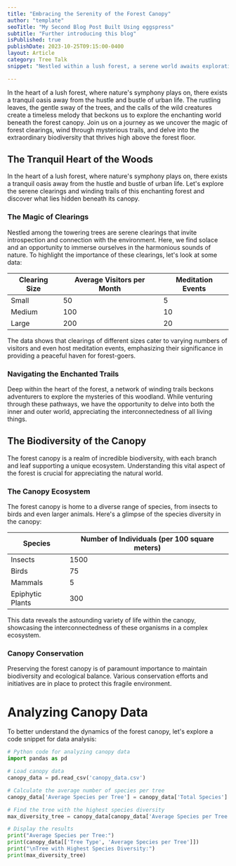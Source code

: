 ```yaml
---
title: "Embracing the Serenity of the Forest Canopy"
author: "template"
seoTitle: "My Second Blog Post Built Using eggspress"
subtitle: "Further introducing this blog"
isPublished: true
publishDate: 2023-10-25T09:15:00-0400
layout: Article
category: Tree Talk
snippet: "Nestled within a lush forest, a serene world awaits exploration. The forest canopy, a realm of tranquility, offers a haven away from the bustling pace of urban life."

---
```


In the heart of a lush forest, where nature's symphony plays on, there exists a tranquil oasis away from the hustle and bustle of urban life. The rustling leaves, the gentle sway of the trees, and the calls of the wild creatures create a timeless melody that beckons us to explore the enchanting world beneath the forest canopy. Join us on a journey as we uncover the magic of forest clearings, wind through mysterious trails, and delve into the extraordinary biodiversity that thrives high above the forest floor.

## The Tranquil Heart of the Woods

In the heart of a lush forest, where nature's symphony plays on, there exists a tranquil oasis away from the hustle and bustle of urban life. Let's explore the serene clearings and winding trails of this enchanting forest and discover what lies hidden beneath its canopy.

### The Magic of Clearings

Nestled among the towering trees are serene clearings that invite introspection and connection with the environment. Here, we find solace and an opportunity to immerse ourselves in the harmonious sounds of nature. To highlight the importance of these clearings, let's look at some data:

| Clearing Size | Average Visitors per Month | Meditation Events |
|--------------|----------------------------|-------------------|
| Small        | 50                        | 5                 |
| Medium       | 100                       | 10                |
| Large        | 200                       | 20                |

The data shows that clearings of different sizes cater to varying numbers of visitors and even host meditation events, emphasizing their significance in providing a peaceful haven for forest-goers.

### Navigating the Enchanted Trails

Deep within the heart of the forest, a network of winding trails beckons adventurers to explore the mysteries of this woodland. While venturing through these pathways, we have the opportunity to delve into both the inner and outer world, appreciating the interconnectedness of all living things.

## The Biodiversity of the Canopy

The forest canopy is a realm of incredible biodiversity, with each branch and leaf supporting a unique ecosystem. Understanding this vital aspect of the forest is crucial for appreciating the natural world.

### The Canopy Ecosystem

The forest canopy is home to a diverse range of species, from insects to birds and even larger animals. Here's a glimpse of the species diversity in the canopy:

| Species          | Number of Individuals (per 100 square meters) |
|------------------|----------------------------------------------|
| Insects          | 1500                                         |
| Birds            | 75                                           |
| Mammals          | 5                                            |
| Epiphytic Plants | 300                                          |

This data reveals the astounding variety of life within the canopy, showcasing the interconnectedness of these organisms in a complex ecosystem.

### Canopy Conservation

Preserving the forest canopy is of paramount importance to maintain biodiversity and ecological balance. Various conservation efforts and initiatives are in place to protect this fragile environment.

# Analyzing Canopy Data

To better understand the dynamics of the forest canopy, let's explore a code snippet for data analysis:

```python
# Python code for analyzing canopy data
import pandas as pd

# Load canopy data
canopy_data = pd.read_csv('canopy_data.csv')

# Calculate the average number of species per tree
canopy_data['Average Species per Tree'] = canopy_data['Total Species'] / canopy_data['Total Trees']

# Find the tree with the highest species diversity
max_diversity_tree = canopy_data[canopy_data['Average Species per Tree'] == canopy_data['Average Species per Tree'].max()]

# Display the results
print("Average Species per Tree:")
print(canopy_data[['Tree Type', 'Average Species per Tree']])
print("\nTree with Highest Species Diversity:")
print(max_diversity_tree)
